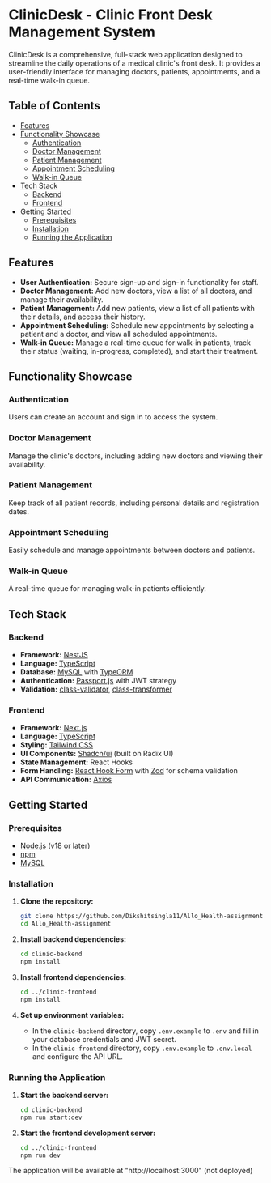 # ClinicDesk - Clinic Front Desk Management System

ClinicDesk is a comprehensive, full-stack web application designed to streamline the daily operations of a medical clinic's front desk. It provides a user-friendly interface for managing doctors, patients, appointments, and a real-time walk-in queue.

## Table of Contents

- [Features](#features)
- [Functionality Showcase](#functionality-showcase)
  - [Authentication](#authentication)
  - [Doctor Management](#doctor-management)
  - [Patient Management](#patient-management)
  - [Appointment Scheduling](#appointment-scheduling)
  - [Walk-in Queue](#walk-in-queue)
- [Tech Stack](#tech-stack)
  - [Backend](#backend)
  - [Frontend](#frontend)
- [Getting Started](#getting-started)
  - [Prerequisites](#prerequisites)
  - [Installation](#installation)
  - [Running the Application](#running-the-application)

## Features

- **User Authentication:** Secure sign-up and sign-in functionality for staff.
- **Doctor Management:** Add new doctors, view a list of all doctors, and manage their availability.
- **Patient Management:** Add new patients, view a list of all patients with their details, and access their history.
- **Appointment Scheduling:** Schedule new appointments by selecting a patient and a doctor, and view all scheduled appointments.
- **Walk-in Queue:** Manage a real-time queue for walk-in patients, track their status (waiting, in-progress, completed), and start their treatment.

## Functionality Showcase

### Authentication

Users can create an account and sign in to access the system.

### Doctor Management

Manage the clinic's doctors, including adding new doctors and viewing their availability.

### Patient Management

Keep track of all patient records, including personal details and registration dates.

### Appointment Scheduling

Easily schedule and manage appointments between doctors and patients.

### Walk-in Queue

A real-time queue for managing walk-in patients efficiently.

## Tech Stack

### Backend

- **Framework:** [NestJS](https://nestjs.com/)
- **Language:** [TypeScript](https://www.typescriptlang.org/)
- **Database:** [MySQL](https://www.mysql.com) with [TypeORM](https://typeorm.io/)
- **Authentication:** [Passport.js](http://www.passportjs.org/) with JWT strategy
- **Validation:** [class-validator](https://github.com/typestack/class-validator), [class-transformer](https://github.com/typestack/class-transformer)

### Frontend

- **Framework:** [Next.js](https://nextjs.org/)
- **Language:** [TypeScript](https://www.typescriptlang.org/)
- **Styling:** [Tailwind CSS](https://tailwindcss.com/)
- **UI Components:** [Shadcn/ui](https://ui.shadcn.com/) (built on Radix UI)
- **State Management:** React Hooks
- **Form Handling:** [React Hook Form](https://react-hook-form.com/) with [Zod](https://zod.dev/) for schema validation
- **API Communication:** [Axios](https://axios-http.com/)

## Getting Started

### Prerequisites

- [Node.js](https://nodejs.org/en/) (v18 or later)
- [npm](https://www.npmjs.com/)
- [MySQL](https://www.mysql.com)

### Installation

1.  **Clone the repository:**
    ```bash
    git clone https://github.com/Dikshitsingla11/Allo_Health-assignment.git
    cd Allo_Health-assignment
    ```

2.  **Install backend dependencies:**
    ```bash
    cd clinic-backend
    npm install
    ```

3.  **Install frontend dependencies:**
    ```bash
    cd ../clinic-frontend
    npm install
    ```

4.  **Set up environment variables:**
    - In the `clinic-backend` directory, copy `.env.example` to `.env` and fill in your database credentials and JWT secret.
    - In the `clinic-frontend` directory, copy `.env.example` to `.env.local` and configure the API URL.

### Running the Application

1.  **Start the backend server:**
    ```bash
    cd clinic-backend
    npm run start:dev
    ```

2.  **Start the frontend development server:**
    ```bash
    cd ../clinic-frontend
    npm run dev
    ```

The application will be available at "http://localhost:3000"  (not deployed)
